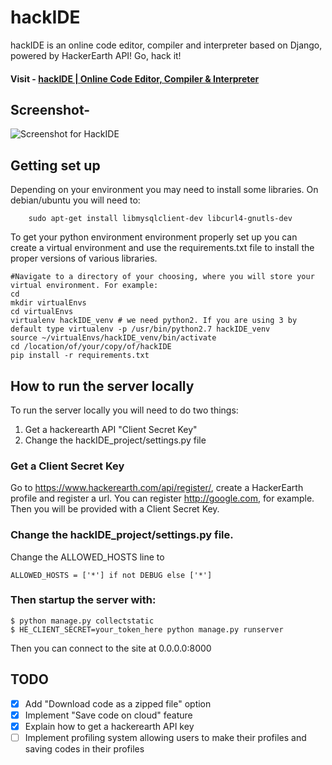 # hackIDE

hackIDE is an online code editor, compiler and interpreter based on Django, powered by HackerEarth API! Go, hack it!

#### Visit - [hackIDE | Online Code Editor, Compiler & Interpreter](http://hackide.herokuapp.com)


## Screenshot- 
![Screenshot for HackIDE](/hackIDE/static/hackIDE/img/screenshot.png?raw=true "Screenshot for HackIDE")

## Getting set up
Depending on your environment you may need to install some libraries. On debian/ubuntu you will need to:
```
    sudo apt-get install libmysqlclient-dev libcurl4-gnutls-dev
```

To get your python environment environment properly set up you can create a virtual environment and use the requirements.txt file to install the proper versions of various libraries.
```
#Navigate to a directory of your choosing, where you will store your virtual environment. For example:
cd
mkdir virtualEnvs
cd virtualEnvs
virtualenv hackIDE_venv # we need python2. If you are using 3 by default type virtualenv -p /usr/bin/python2.7 hackIDE_venv
source ~/virtualEnvs/hackIDE_venv/bin/activate
cd /location/of/your/copy/of/hackIDE
pip install -r requirements.txt
```


## How to run the server locally
To run the server locally you will need to do two things:
1. Get a hackerearth API "Client Secret Key"
2. Change the hackIDE_project/settings.py file

### Get a Client Secret Key
Go to https://www.hackerearth.com/api/register/, create a HackerEarth profile and register a url. You can register http://google.com, for example. Then you will be provided with a Client Secret Key.

###  Change the hackIDE_project/settings.py file.
Change the ALLOWED_HOSTS line to
```
ALLOWED_HOSTS = ['*'] if not DEBUG else ['*']
```

### Then startup the server with:

```
$ python manage.py collectstatic
$ HE_CLIENT_SECRET=your_token_here python manage.py runserver
```

Then you can connect to the site at 0.0.0.0:8000

## TODO
 - [x] Add "Download code as a zipped file" option
 - [x] Implement "Save code on cloud" feature
 - [x] Explain how to get a hackerearth API key
 - [ ] Implement profiling system allowing users to make their profiles and saving codes in their profiles
